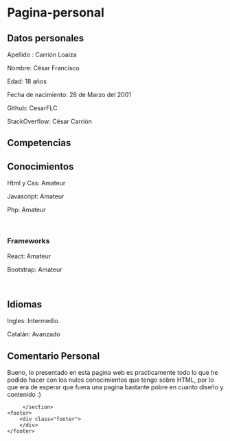 # Pagina-personal
<html lang="en">
<head>
    <meta charset="UTF-8">
    <meta name="viewport" content="width=device-width, initial-scale=1.0">
    <meta http-equiv="X-UA-Compatible" content="ie=edge">
    <link rel="stylesheet" href="./styles/main.css">
    <title>Pagina Personal</title>
</head>
<body>
    <!-- <header>
        <div class="header">
            <ul>
                <li><a href="">Datos personales</a></li>
                <li><a href="">Competencias</a></li>
                <li><a href="">Conoce más</a></li>
            </ul>
        </div>
    </header> -->
    <section>
        <div class="body">
            <h1>Datos personales</h1>  
            <div class="data">  
                <div class="info">
                    <p>Apellido : Carrión Loaiza</p>    
                    <p>Nombre: César Francisco</p> 		
                    <p>Edad: 18 años</p>		
                    <p>Fecha de nacimiento: 28 de Marzo del 2001</p>   
                    <p>Github: CesarFLC</p>   
                    <p>StackOverflow: César Carrión</p>
                </div>
            </div>
            <h1>Competencias</h1> 				
            <div class="split">
                <h2>Conocimientos</h2>			
                <div class="split">							
                    <p>Html y Css: Amateur</p>	
                    <p>Javascript: Amateur</p>				
                    <p>Php: Amateur</p><br>			
                </div>
                <div class="split">
                    <h3>Frameworks</h3>
                    <p>React: Amateur</p>
                    <p>Bootstrap: Amateur</p><br>
                </div>
                <h2>Idiomas</h2>
                <p>Ingles: Intermedio.</p>
                <p>Catalán: Avanzado</p>
            </div>
        </div>
        <h1>Comentario Personal</h1> 				
            <div class="split">
                <p>Bueno, lo presentado en esta pagina web es practicamente todo lo que he podido hacer con los nulos conocimientos que tengo sobre HTML, por lo que era de esperar que fuera una pagina bastante pobre en cuanto diseño y contenido :)</p>
                    </div>
        </div>
    
         </section>
    <footer>
        <div class="footer">
        </div>
    </footer>
    
</body>
</html>
